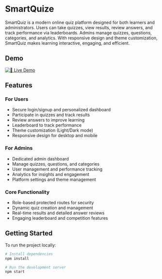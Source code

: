 # SmartQuize

SmartQuiz is a modern online quiz platform designed for both learners and administrators. Users can take quizzes, view results, review answers, and track performance via leaderboards. Admins manage quizzes, questions, categories, and analytics. With responsive design and theme customization, SmartQuiz makes learning interactive, engaging, and efficient.

## Demo
[![🚀 Live Demo](https://img.shields.io/badge/Live%20Demo-Visit%20Now-blue?style=for-the-badge)](https://smartquizw.netlify.app/)

## Features

### For Users
- Secure login/signup and personalized dashboard
- Participate in quizzes and track results
- Review answers to improve learning
- Leaderboard to track performance
- Theme customization (Light/Dark mode)
- Responsive design for desktop and mobile

### For Admins
- Dedicated admin dashboard
- Manage quizzes, questions, and categories
- User management and performance tracking
- Analytics for insights and engagement
- Platform settings and theme management

### Core Functionality
- Role-based protected routes for security
- Dynamic quiz creation and management
- Real-time results and detailed answer reviews
- Engaging leaderboard and competition features

## Getting Started

To run the project locally:

```bash
# Install dependencies
npm install

# Run the development server
npm start

